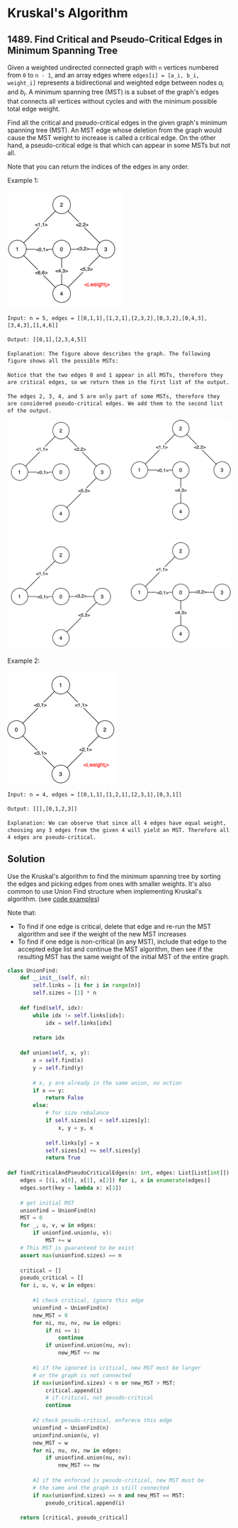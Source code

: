 # Kruskal's Algorithm

## 1489. Find Critical and Pseudo-Critical Edges in Minimum Spanning Tree

Given a weighted undirected connected graph with `n` vertices numbered from `0` to `n - 1`, and an array edges where `edges[i] = [a_i, b_i, weight_i]` represents a bidirectional and weighted edge between nodes $a_i$ and $b_i$. A minimum spanning tree (MST) is a subset of the graph's edges that connects all vertices without cycles and with the minimum possible total edge weight.

Find all the critical and pseudo-critical edges in the given graph's minimum spanning tree (MST). An MST edge whose deletion from the graph would cause the MST weight to increase is called a critical edge. On the other hand, a pseudo-critical edge is that which can appear in some MSTs but not all.

Note that you can return the indices of the edges in any order.

Example 1:

![1489-1](./figs/1489-1.png)

```text
Input: n = 5, edges = [[0,1,1],[1,2,1],[2,3,2],[0,3,2],[0,4,3],[3,4,3],[1,4,6]]

Output: [[0,1],[2,3,4,5]]

Explanation: The figure above describes the graph. The following figure shows all the possible MSTs:

Notice that the two edges 0 and 1 appear in all MSTs, therefore they are critical edges, so we return them in the first list of the output.

The edges 2, 3, 4, and 5 are only part of some MSTs, therefore they are considered pseudo-critical edges. We add them to the second list of the output.
```

![1489-2](./figs/1489-2.png)

Example 2:

![1489-3](./figs/1489-3.png)

```text
Input: n = 4, edges = [[0,1,1],[1,2,1],[2,3,1],[0,3,1]]

Output: [[],[0,1,2,3]]

Explanation: We can observe that since all 4 edges have equal weight, choosing any 3 edges from the given 4 will yield an MST. Therefore all 4 edges are pseudo-critical.
```

## Solution

Use the Kruskal's algorithm to find the minimum spanning tree by sorting the edges and picking edges from ones with smaller weights. It's also common to use Union Find structure when implementing Kruskal's algorithm. (see [code examples](/dsa/graph/spanning_tree.py))

Note that:

- To find if one edge is critical, delete that edge and re-run the MST algorithm and see if the weight of the new MST increases
- To find if one edge is non-critical (in any MST), include that edge to the accepted edge list and continue the MST algorithm, then see if the resulting MST has the same weight of the initial MST of the entire graph.

```python
class UnionFind:
    def __init__(self, n):
        self.links = [i for i in range(n)]
        self.sizes = [1] * n
    
    def find(self, idx):
        while idx != self.links[idx]:
            idx = self.links[idx]
        
        return idx
    
    def union(self, x, y):
        x = self.find(x)
        y = self.find(y)

        # x, y are already in the same union, no action
        if x == y:
            return False
        else:
            # for size rebalance
            if self.sizes[x] < self.sizes[y]:
                x, y = y, x
            
            self.links[y] = x
            self.sizes[x] += self.sizes[y]
            return True

def findCriticalAndPseudoCriticalEdges(n: int, edges: List[List[int]]) -> List[List[int]]:
    edges = [(i, x[0], x[1], x[2]) for i, x in enumerate(edges)]
    edges.sort(key = lambda x: x[3])

    # get initial MST
    unionfind = UnionFind(n)
    MST = 0
    for _, u, v, w in edges:
        if unionfind.union(u, v):
            MST += w
    # This MST is guaranteed to be exist
    assert max(unionfind.sizes) == n

    critical = []
    pseudo_critical = []
    for i, u, v, w in edges:
        
        #1 check critical, ignore this edge
        unionfind = UnionFind(n)
        new_MST = 0
        for ni, nu, nv, nw in edges:
            if ni == i: 
                continue
            if unionfind.union(nu, nv):
                new_MST += nw
        
        #1 if the ignored is critical, new MST must be larger
        # or the graph is not connected
        if max(unionfind.sizes) < n or new_MST > MST:
            critical.append(i)
            # if critical, not pesudo-critical
            continue
        
        #2 check pesudo-critical, enforece this edge
        unionfind = UnionFind(n)
        unionfind.union(u, v)
        new_MST = w
        for ni, nu, nv, nw in edges:
            if unionfind.union(nu, nv):
                new_MST += nw

        #2 if the enforced is pesudo-critical, new MST must be
        # the same and the graph is still connected
        if max(unionfind.sizes) == n and new_MST == MST:
            pseudo_critical.append(i)

    return [critical, pseudo_critical]
```
